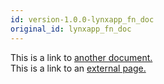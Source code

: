 ```yaml
---
id: version-1.0.0-lynxapp_fn_doc
original_id: lynxapp_fn_doc
---
```


This is a link to [another document.](doc3.md)  
This is a link to an [external page.](http://www.example.com)
